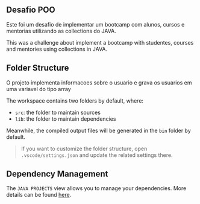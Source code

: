 ## Desafio POO

Este foi um desafio de implementar um bootcamp com alunos, cursos e mentorias utilizando as collections do JAVA.

This was a challenge about implement a bootcamp with studentes, courses and mentories using collections in JAVA.

## Folder Structure

O projeto implementa informacoes sobre o usuario e grava os usuarios em uma variavel do tipo array

The workspace contains two folders by default, where:

- `src`: the folder to maintain sources
- `lib`: the folder to maintain dependencies

Meanwhile, the compiled output files will be generated in the `bin` folder by default.

> If you want to customize the folder structure, open `.vscode/settings.json` and update the related settings there.

## Dependency Management

The `JAVA PROJECTS` view allows you to manage your dependencies. More details can be found [here](https://github.com/microsoft/vscode-java-dependency#manage-dependencies).
